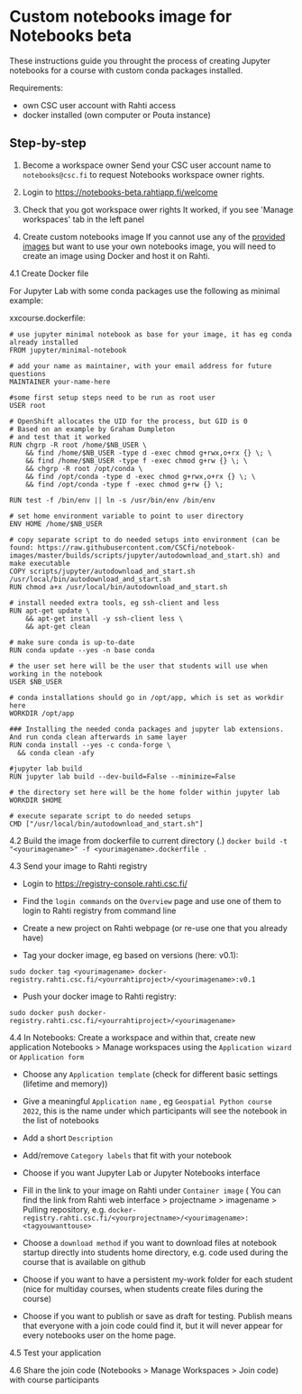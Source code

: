 # Custom notebooks image for Notebooks beta

These instructions guide you throught the process of creating Jupyter notebooks for a course with custom conda packages installed. 

Requirements: 
* own CSC user account with Rahti access
* docker installed (own computer or Pouta instance)

## Step-by-step

1. Become a workspace owner
Send your CSC user account name to `notebooks@csc.fi` to request Notebooks workspace owner rights.

2. Login to https://notebooks-beta.rahtiapp.fi/welcome

3. Check that you got workspace ower rights
It worked, if you see 'Manage workspaces' tab in the left panel

4. Create custom notebooks image
If you cannot use any of the [provided images](https://github.com/CSCfi/notebook-images/tree/master/builds) but want to use your own notebooks image, you will need to create an image using Docker and host it on Rahti.

4.1 Create Docker file

For Jupyter Lab with some conda packages use the following as minimal example:

xxcourse.dockerfile:

```text 
# use jupyter minimal notebook as base for your image, it has eg conda already installed
FROM jupyter/minimal-notebook

# add your name as maintainer, with your email address for future questions
MAINTAINER your-name-here

#some first setup steps need to be run as root user
USER root

# OpenShift allocates the UID for the process, but GID is 0
# Based on an example by Graham Dumpleton
# and test that it worked
RUN chgrp -R root /home/$NB_USER \
    && find /home/$NB_USER -type d -exec chmod g+rwx,o+rx {} \; \
    && find /home/$NB_USER -type f -exec chmod g+rw {} \; \
    && chgrp -R root /opt/conda \
    && find /opt/conda -type d -exec chmod g+rwx,o+rx {} \; \
    && find /opt/conda -type f -exec chmod g+rw {} \;

RUN test -f /bin/env || ln -s /usr/bin/env /bin/env

# set home environment variable to point to user directory
ENV HOME /home/$NB_USER

# copy separate script to do needed setups into environment (can be found: https://raw.githubusercontent.com/CSCfi/notebook-images/master/builds/scripts/jupyter/autodownload_and_start.sh) and make executable
COPY scripts/jupyter/autodownload_and_start.sh /usr/local/bin/autodownload_and_start.sh
RUN chmod a+x /usr/local/bin/autodownload_and_start.sh

# install needed extra tools, eg ssh-client and less
RUN apt-get update \
    && apt-get install -y ssh-client less \
    && apt-get clean

# make sure conda is up-to-date
RUN conda update --yes -n base conda  

# the user set here will be the user that students will use when working in the notebook
USER $NB_USER

# conda installations should go in /opt/app, which is set as workdir here
WORKDIR /opt/app

### Installing the needed conda packages and jupyter lab extensions. And run conda clean afterwards in same layer 
RUN conda install --yes -c conda-forge \
  && conda clean -afy

#jupyter lab build
RUN jupyter lab build --dev-build=False --minimize=False

# the directory set here will be the home folder within jupyter lab 
WORKDIR $HOME

# execute separate script to do needed setups
CMD ["/usr/local/bin/autodownload_and_start.sh"]
```

4.2 Build the image from dockerfile to current directory (.)
`docker build -t "<yourimagename>" -f <yourimagename>.dockerfile .`

4.3 Send your image to Rahti registry

* Login to https://registry-console.rahti.csc.fi/ 

* Find the `login commands` on the `Overview` page and use one of them to login to Rahti registry from command line

* Create a new project on Rahti webpage (or re-use one that you already have)

* Tag your docker image, eg based on versions (here: v0.1):

`sudo docker tag <yourimagename> docker-registry.rahti.csc.fi/<yourrahtiproject>/<yourimagename>:v0.1`

* Push your docker image to Rahti registry:

`sudo docker push docker-registry.rahti.csc.fi/<yourrahtiproject>/<yourimagename>`

4.4 In Notebooks: Create a workspace and within that, create new application
Notebooks > Manage workspaces using the `Application wizard` or `Application form`

* Choose any `Application template` (check for different basic settings (lifetime and memory))

* Give a meaningful `Application name` , eg `Geospatial Python course 2022`, this is the name under which participants will see the notebook in the list of notebooks

* Add a short `Description`

* Add/remove `Category labels` that fit with your notebook

* Choose if you want Jupyter Lab or Jupyter Notebooks interface

* Fill in the link to your image on Rahti under `Container image` ( You can find the link from Rahti web interface > projectname > imagename > Pulling repository, e.g. `docker-registry.rahti.csc.fi/<yourprojectname>/<yourimagename>:<tagyouwanttouse>`

* Choose a `download method` if you want to download files at notebook startup directly into students home directory, e.g. code used during the course that is available on github

* Choose if you want to have a persistent my-work folder for each student (nice for multiday courses, when students create files during the course)

* Choose if you want to publish or save as draft for testing. Publish means that everyone with a join code could find it, but it will never appear for every notebooks user on the home page.

4.5 Test your application

4.6 Share the join code (Notebooks > Manage Workspaces > Join code) with course participants




